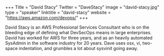 +++
Title = "David Stacy"
Twitter = "DaveStacy"
image = "david-stacy.jpg"
type = "speaker"
linktitle = "david-stacy"
website = "https://aws.amazon.com/devops/"
+++

David Stacy is an AWS Professional Services Consultant who is on the
bleeding edge of defining what DevSecOps means in large enterprises.
David has worked for AWS for three years, and as an heavily automated
SysAdmin in the software industry for 20 years. Dave uses osx, vi,
two-space indentation, and grumbles a lot about sysvinit going away.

